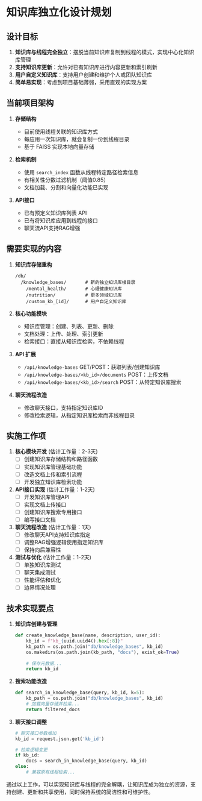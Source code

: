 # 知识库独立化设计规划

## 设计目标

1. **知识库与线程完全独立**：摆脱当前知识库复制到线程的模式，实现中心化知识库管理
2. **支持知识库更新**：允许对已有知识库进行内容更新和索引刷新
3. **用户自定义知识库**：支持用户创建和维护个人或团队知识库
4. **简单易实现**：考虑到项目基础薄弱，采用直观的实现方案

## 当前项目架构

1. **存储结构**
   - 目前使用线程关联的知识库方式
   - 每应用一次知识库，就会复制一份到线程目录
   - 基于 FAISS 实现本地向量存储

2. **检索机制**
   - 使用 `search_index` 函数从线程特定路径检索信息
   - 有相关性分数过滤机制（阈值0.85）
   - 文档加载、分割和向量化功能已实现

3. **API接口**
   - 已有预定义知识库列表 API
   - 已有将知识库应用到线程的接口
   - 聊天流API支持RAG增强

## 需要实现的内容

1. **知识库存储重构**
   ```
   /db/
     /knowledge_bases/       # 新的独立知识库根目录
       /mental_health/       # 心理健康知识库
       /nutrition/           # 更多领域知识库
       /custom_kb_[id]/      # 用户自定义知识库
   ```

2. **核心功能模块**
   - 知识库管理：创建、列表、更新、删除
   - 文档处理：上传、处理、索引更新
   - 检索接口：直接从知识库检索，不依赖线程

3. **API 扩展**
   - `/api/knowledge-bases` GET/POST：获取列表/创建知识库
   - `/api/knowledge-bases/<kb_id>/documents` POST：上传文档
   - `/api/knowledge-bases/<kb_id>/search` POST：从特定知识库搜索

4. **聊天流程改造**
   - 修改聊天接口，支持指定知识库ID
   - 修改检索逻辑，从指定知识库检索而非线程目录

## 实施工作项

1. **核心模块开发** (估计工作量：2-3天)
   - [ ] 创建知识库存储结构和路径函数
   - [ ] 实现知识库管理基础功能
   - [ ] 改造文档上传和索引流程
   - [ ] 开发独立知识库检索功能

2. **API接口实现** (估计工作量：1-2天)
   - [ ] 开发知识库管理API
   - [ ] 实现文档上传接口
   - [ ] 创建知识库搜索专用接口
   - [ ] 编写接口文档

3. **聊天流程改造** (估计工作量：1天)
   - [ ] 修改聊天API支持知识库指定
   - [ ] 调整RAG增强逻辑使用指定知识库
   - [ ] 保持向后兼容性

4. **测试与优化** (估计工作量：1-2天)
   - [ ] 单独知识库测试
   - [ ] 聊天集成测试
   - [ ] 性能评估和优化
   - [ ] 边界情况处理

## 技术实现要点

1. **知识库创建与管理**
   ```python
   def create_knowledge_base(name, description, user_id):
       kb_id = f"kb_{uuid.uuid4().hex[:8]}"
       kb_path = os.path.join("db/knowledge_bases", kb_id)
       os.makedirs(os.path.join(kb_path, "docs"), exist_ok=True)
       
       # 保存元数据...
       return kb_id
   ```

2. **搜索功能改造**
   ```python
   def search_in_knowledge_base(query, kb_id, k=5):
       kb_path = os.path.join("db/knowledge_bases", kb_id)
       # 加载向量存储并检索...
       return filtered_docs
   ```

3. **聊天接口调整**
   ```python
   # 聊天接口参数增加
   kb_id = request.json.get('kb_id')
   
   # 检索逻辑变更
   if kb_id:
       docs = search_in_knowledge_base(query, kb_id)
   else:
       # 兼容原有线程检索...
   ```

通过以上工作，可以实现知识库与线程的完全解耦，让知识库成为独立的资源，支持创建、更新和共享使用，同时保持系统的简洁性和可维护性。
